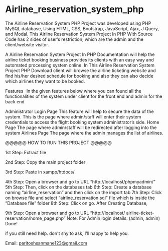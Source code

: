 # Airline_reservation_system_php

The Airline Reservation System PHP Project was developed using PHP MySQL database, Using HTML, CSS, Bootstrap, JavaScript, Ajax, J Query, and Modal. This Airline Reservation System Project In PHP With Source Code has 2 sides of user’s restriction, which are the admin and the client/website visitor.

A Airline Reservation System Project In PHP Documentation will help the airline ticket booking business provides its clients with an easy way and automated processing system online. In This Airline Reservation System Project PHP Download client will browse the airline ticketing website and find his/her desired schedule for booking and also they can also decide which airlines they want to be booked.

Features
-In the given features below where you can found all the functionalities of the system under client for the front end and admin for the back end

Administrator
Login Page
This feature will help to secure the data of the system. This is the page where admin/staff will enter their system credentials to access the flight booking system administrator’s side.
Home Page
The page where admin/staff will be redirected after logging into the system
Airlines Page
The page where the admin manages the list of airlines.

@@@@@ HOW TO RUN THIS PROJECT @@@@@

1st Step: Extract file

2nd Step: Copy the main project folder

3rd Step: Paste in xampp/htdocs/

4th Step: Open a browser and go to URL “http://localhost/phpmyadmin/”
5th Step: Then, click on the databases tab
6th Step: Create a database naming “airline_reservation” and then click on the import tab
7th Step: Click on browse file and select “airline_reservation.sql” file which is inside the “Database file” folder
8th Step: Click on go.
After Creating Database,

9th Step: Open a browser and go to URL “http://localhost/ airline-ticket-reservation/home_page.php”
Note: For Admin login details: (admin, admin)
Done!

if you still need help. don't shy to ask, I'll happy to help you.

Email: paritoshsanmane123@gmail.com
